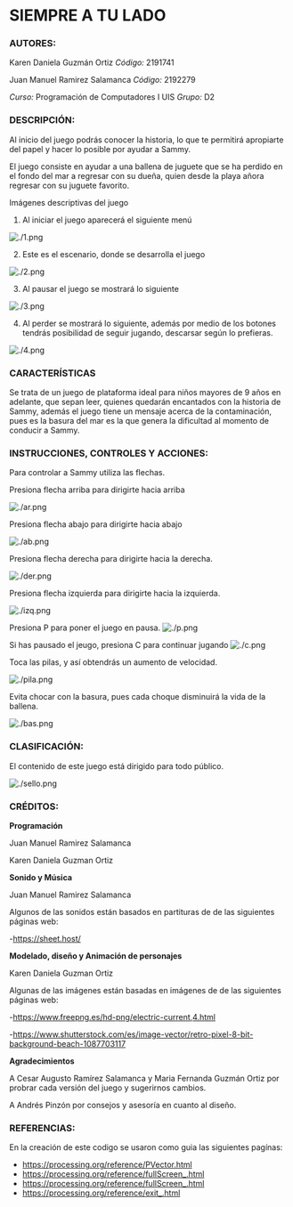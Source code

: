 # SIEMPRE A TU LADO

### **AUTORES:**


Karen Daniela Guzmán Ortiz    _Código:_ 2191741

Juan Manuel Ramirez Salamanca    _Código:_ 2192279

_Curso:_ Programación de Computadores I UIS  _Grupo:_ D2

### **DESCRIPCIÓN:**


Al inicio del juego podrás conocer la historia, lo que te permitirá apropiarte del papel y hacer lo posible por ayudar a Sammy.

El juego consiste en ayudar a una ballena de juguete que se ha perdido en el fondo del mar a regresar con su dueña, quien desde la playa añora regresar con su juguete favorito.

Imágenes descriptivas del juego


1. Al iniciar el juego aparecerá el siguiente menú

![./1.png](./1.png)


2. Este es el escenario, donde se desarrolla el juego

![./2.png](./2.png)


3. Al pausar el juego se mostrará lo siguiente

![./3.png](./3.png)


4. Al perder se mostrará lo siguiente, además por medio de los botones tendrás posibilidad de seguir jugando, descarsar según lo prefieras.

![./4.png](./4.png)


### **CARACTERÍSTICAS**


Se trata de un juego de plataforma ideal para niños mayores de 9 años en adelante, que sepan leer, quienes quedarán encantados con la historia de Sammy, además el juego tiene un mensaje acerca de la contaminación, pues es la basura del mar es la que genera la dificultad al momento de conducir a Sammy.

### **INSTRUCCIONES, CONTROLES Y ACCIONES:**

Para controlar a Sammy utiliza las flechas.

Presiona flecha arriba para dirigirte hacia arriba

![./ar.png](./ar.png)


Presiona flecha abajo para dirigirte hacia abajo

![./ab.png](./ab.png)

Presiona flecha derecha para dirigirte hacia la derecha.

![./der.png](./der.png)


Presiona flecha izquierda para dirigirte hacia la izquierda.

![./izq.png](./izq.png)


Presiona P para poner el juego en pausa.
![./p.png](./p.png)


Si has pausado el jeugo, presiona C para continuar jugando
![./c.png](./c.png)


Toca las pilas, y así obtendrás un aumento de velocidad.

![./pila.png](./pila.png)


Evita chocar con la basura, pues cada choque disminuirá la vida de la ballena.

![./bas.png](./bas.png)



### **CLASIFICACIÓN:**


El contenido de este juego está dirigido para todo público.

![./sello.png](./sello.png)



### **CRÉDITOS:**


**Programación**

Juan Manuel Ramirez Salamanca

Karen Daniela Guzman Ortiz

**Sonido y Música**

Juan Manuel Ramirez Salamanca

Algunos de las sonidos están basados en partituras de de las siguientes páginas web:

-https://sheet.host/

**Modelado, diseño y Animación de personajes**

Karen Daniela Guzman Ortiz

Algunas de las imágenes están basadas en imágenes de de las siguientes páginas web:

-https://www.freepng.es/hd-png/electric-current,4.html

-https://www.shutterstock.com/es/image-vector/retro-pixel-8-bit-background-beach-1087703117

**Agradecimientos**

A Cesar Augusto Ramírez Salamanca y Maria Fernanda Guzmán Ortiz por probrar cada versión del juego y sugerirnos cambios.

A Andrés Pinzón por consejos y asesoría en cuanto al diseño.


### **REFERENCIAS:**


En la creación de este codigo se usaron como guia las siguientes pagínas:
- https://processing.org/reference/PVector.html
- https://processing.org/reference/fullScreen_.html
- https://processing.org/reference/fullScreen_.html
- https://processing.org/reference/exit_.html

